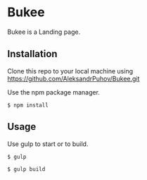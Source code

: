 # Bukee

Bukee is a Landing page.

## Installation

Clone this repo to your local machine using https://github.com/AleksandrPuhov/Bukee.git

Use the npm package manager.

```npm
$ npm install
```

## Usage

Use gulp to start or to build.

```npm
$ gulp
```

```npm
$ gulp build
```
